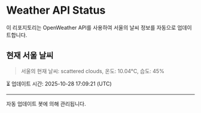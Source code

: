 
# Weather API Status

이 리포지토리는 OpenWeather API를 사용하여 서울의 날씨 정보를 자동으로 업데이트합니다.

## 현재 서울 날씨
> 서울의 현재 날씨: scattered clouds, 온도: 10.04°C, 습도: 45%

⏳ 업데이트 시간: 2025-10-28 17:09:21 (UTC)

---
자동 업데이트 봇에 의해 관리됩니다.
